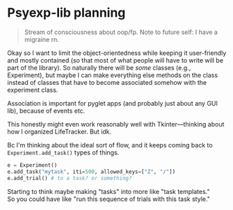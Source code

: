 # Psyexp-lib planning

>Stream of consciousness about oop/fp. Note to future self: I have a migraine rn.

Okay so I want to limit the object-orientedness while keeping it user-friendly
and mostly contained (so that most of what people will have to write will be
part of the library). So naturally there will be *some* classes (e.g., Experiment),
but maybe I can make everything else methods on the class instead of classes
that have to become associated somehow with the experiment class.

Association is important for pyglet apps (and probably just about any GUI lib),
because of events etc.

This honestly might even work reasonably well with Tkinter—thinking about how
I organized LifeTracker. But idk.

Bc I'm thinking about the ideal sort of flow, and it keeps coming back to
`Experiment.add_task()` types of things.

```python
e = Experiment()
e.add_task("mytask", iti=500, allowed_keys=["Z", "/"])
e.add_trial() # to a task? or something?
```

Starting to think maybe making "tasks" into more like "task templates."  
So you could have like "run this sequence of trials with this task style."
